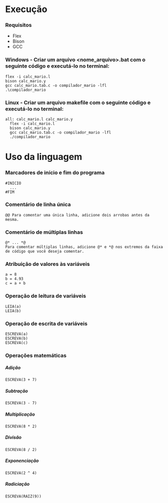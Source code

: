 # Execução

### Requisitos
- Flex
- Bison
- GCC

### Windows - Criar um arquivo <nome_arquivo>.bat com o seguinte código e executá-lo no terminal:
```
flex -i calc_mario.l
bison calc_mario.y
gcc calc_mario.tab.c -o compilador_mario -lfl
.\compilador_mario
```

### Linux - Criar um arquivo makefile com o seguinte código e executá-lo no terminal:
```
all: calc_mario.l calc_mario.y
  flex -i calc_mario.l
  bison calc_mario.y
  gcc calc_mario.tab.c -o compilador_mario -lfl
  ./compilador_mario
```

# Uso da linguagem

### Marcadores de início e fim do programa
```
#INICIO
  ...
#FIM
```

### Comentário de linha única
```
@@ Para comentar uma única linha, adicione dois arrobas antes da mesma.
```

### Comentário de múltiplas linhas
```
@* ... *@
Para comentar múltiplas linhas, adicione @* e *@ nos extremos da faixa de código que você deseja comentar.
```

### Atribuição de valores às variáveis
```
a = 8
b = 4.93
c = a + b
```

### Operação de leitura de variáveis
```
LEIA(a)
LEIA(b)
```

### Operação de escrita de variáveis
```
ESCREVA(a)
ESCREVA(b)
ESCREVA(c)
```

### Operações matemáticas
##### Adição
```
ESCREVA(3 + 7)
```

##### Subtração
```
ESCREVA(3 - 7)
```

##### Multiplicação
```
ESCREVA(8 * 2)
```

##### Divisão
```
ESCREVA(8 / 2)
```

##### Exponenciação
```
ESCREVA(2 ^ 4)
```

##### Radiciação
```
ESCREVA(RAIZ(9))
```